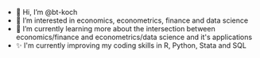 - 👋 Hi, I’m @bt-koch
- 👀 I’m interested in economics, econometrics, finance and data science
- 🌱 I’m currently learning more about the intersection between economics/finance and econometrics/data science and it's applications
- ✨ I'm currently improving my coding skills in R, Python, Stata and SQL

<!---
bt-koch/bt-koch is a ✨ special ✨ repository because its `README.md` (this file) appears on your GitHub profile.
You can click the Preview link to take a look at your changes.
--->

